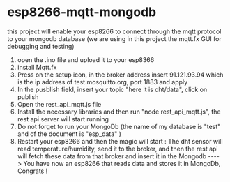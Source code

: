 # esp8266-mqtt-mongodb
this project will enable your esp8266 to connect through the mqtt protocol to your mongodb database (we are using in this project the mqtt.fx GUI for debugging and testing)

1. open the .ino file and upload it to your esp8366
2. install Mqtt.fx
3. Press on the setup icon, in the broker address insert 91.121.93.94 which is the ip address of test.mosquitto.org, port 1883 and apply
4. In the pusblish field, insert your topic "here it is dht/data", click on publish
5. Open the rest_api_mqtt.js file
6. Install the necessary libraries and then run "node rest_api_mqtt.js", the rest api server will start running
7. Do not forget to run your MongoDb (the name of my database is "test" and of the document is "esp_data" )
8. Restart your esp8266 and then the magic will start :
   The dht sensor will read temperature/humidity, send it to the broker, and then the rest api will fetch these data from that broker and insert it in the Mongodb
   ----> You have now an esp8266 that reads data and stores it in MongoDb, Congrats ! 
